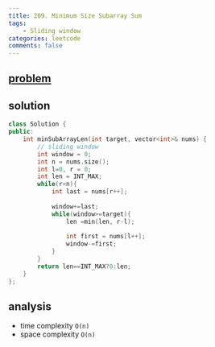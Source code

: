 ```yaml
---
title: 209. Minimum Size Subarray Sum
tags: 
    - Sliding window
categories: leetcode
comments: false
---
```


## [problem](https://leetcode.com/problems/minimum-size-subarray-sum/)


## solution

```c++
class Solution {
public:
    int minSubArrayLen(int target, vector<int>& nums) {
        // sliding window
        int window = 0;
        int n = nums.size();
        int l=0, r = 0;
        int len = INT_MAX;
        while(r<n){
            int last = nums[r++];
            
            window+=last;
            while(window>=target){
                len =min(len, r-l);
                
                int first = nums[l++];
                window-=first;             
            }
        }
        return len==INT_MAX?0:len;
    }
};
```

## analysis
- time complexity `O(n)`
- space complexity `O(n)`